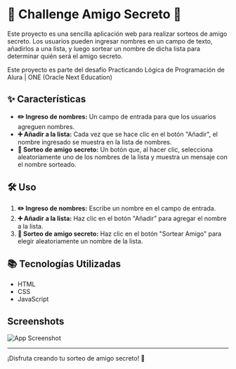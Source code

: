 # 🎉 Challenge Amigo Secreto 🤫

Este proyecto es una sencilla aplicación web para realizar sorteos de amigo secreto. Los usuarios pueden ingresar nombres en un campo de texto, añadirlos a una lista, y luego sortear un nombre de dicha lista para determinar quién será el amigo secreto.

Este proyecto es parte del desafío Practicando Lógica de Programación de Alura | ONE (Oracle Next Education)

## ✨ Características

- **✏️ Ingreso de nombres:** Un campo de entrada para que los usuarios agreguen nombres.
- **➕ Añadir a la lista:** Cada vez que se hace clic en el botón "Añadir", el nombre ingresado se muestra en la lista de nombres.
- **🎲 Sorteo de amigo secreto:** Un botón que, al hacer clic, selecciona aleatoriamente uno de los nombres de la lista y muestra un mensaje con el nombre sorteado.

## 🛠️ Uso

1. **✏️ Ingreso de nombres:** Escribe un nombre en el campo de entrada.
2. **➕ Añadir a la lista:** Haz clic en el botón "Añadir" para agregar el nombre a la lista.
3. **🎲 Sorteo de amigo secreto:** Haz clic en el botón "Sortear Amigo" para elegir aleatoriamente un nombre de la lista.

## 📚 Tecnologías Utilizadas

- HTML
- CSS
- JavaScript

## Screenshots

![App Screenshot](https://i.imgur.com/RD4MFDH.png)

---

¡Disfruta creando tu sorteo de amigo secreto! 🎁
